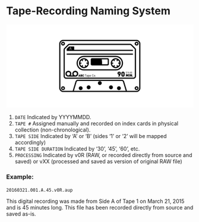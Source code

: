 # Tape-Recording Naming System

![cassette tape graphic](../img/tape.png?raw=true "cassette tape graphic")

1. `DATE`  Indicated by YYYYMMDD.
2. `TAPE #`  Assigned manually and recorded on index cards in physical collection (non-chronological).
3. `TAPE SIDE`  Indicated by ‘A’ or ‘B’ (sides ‘1’ or ‘2’ will be mapped accordingly)
4. `TAPE SIDE DURATION`  Indicated by ‘30’, ‘45’, ‘60’, etc.
5. `PROCESSING`  Indicated by v0R (RAW, or recorded directly from source and saved) or vXX (processed and saved as version of original RAW file)

### Example:  
`20160321.001.A.45.v0R.aup`

This digital recording was made from Side A of Tape 1 on March 21, 2015 and is 45 minutes long.  This file has been recorded directly from source and saved as-is.
